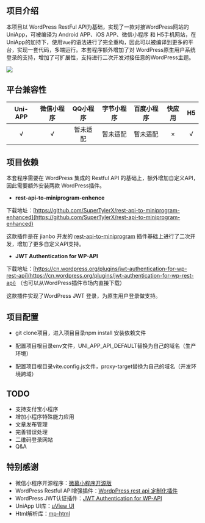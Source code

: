 ## 项目介绍

本项目以 WordPress RestFul API为基础，实现了一款对接WordPress网站的UniApp，可被编译为 Android APP、iOS APP、微信小程序 和 H5手机网站，在UniApp的加持下，使用`Vue`的语法进行了完全重构，因此可以被编译到更多的平台，实现一套代码，多端运行。本套程序额外增加了对 WordPress原生用户系统登录的支持，增加了可扩展性，支持进行二次开发对接任意的WordPress主题。

![](https://s1.ax1x.com/2023/05/07/p9wPR2D.png)

## 平台兼容性

| Uni-APP | 微信小程序 | QQ小程序 | 字节小程序 | 百度小程序 | 快应用 |  H5  |
| :-----: | :--------: | :------: | :--------: | :--------: | :----: | :--: |
|    √    |     √      | 暂未适配 |  暂未适配  |  暂未适配  |   ×    |  √   |

## 项目依赖

本套程序需要在 WordPress 集成的 Restful API 的基础上，额外增加自定义API，因此需要额外安装两款 WordPress插件。

- **rest-api-to-miniprogram-enhence**

下载地址：[https://github.com/SuperTylerX/rest-api-to-miniprogram-enhanced](https://github.com/SuperTylerX/rest-api-to-miniprogram-enhanced)

这款插件是在 jianbo 开发的 [rest-api-to-miniprogram](https://github.com/iamxjb/rest-api-to-miniprogram) 插件基础上进行了二次开发，增加了更多自定义API支持。

- **JWT Authentication for WP-API**

下载地址：[https://cn.wordpress.org/plugins/jwt-authentication-for-wp-rest-api](https://cn.wordpress.org/plugins/jwt-authentication-for-wp-rest-api) （也可以从WordPress插件市场内直接下载）

这款插件实现了WordPress JWT 登录，为原生用户登录做支持。

## 项目配置

- git clone项目，进入项目目录npm install 安装依赖文件

- 配置项目根目录env文件，UNI_APP_API_DEFAULT替换为自己的域名（生产环境）

- 配置项目根目录vite.config.js文件，proxy-target替换为自己的域名（开发环境跨域）


## TODO

- 支持支付宝小程序
- 增加小程序特殊能力应用
- 文章发布管理
- 完善错误处理
- 二维码登录网站
- Q&A

## 特别感谢

- 微信小程序开源程序：[微慕小程序开源版](https://github.com/iamxjb/winxin-app-watch-life.net)
- WordPress Restful API增强插件：[WordpPress rest api 定制化插件](https://github.com/iamxjb/rest-api-to-miniprogram)
- WordPress JWT认证插件：[JWT Authentication for WP-API](https://cn.wordpress.org/plugins/jwt-authentication-for-wp-rest-api)
- UniApp UI库：[uView UI](https://www.uviewui.com/)
- Html解析库：[mp-html](https://github.com/jin-yufeng/mp-html)


